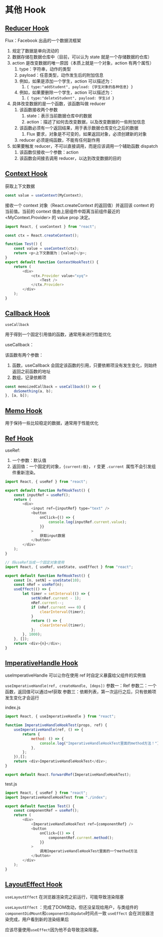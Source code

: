 # 其他 Hook

## [Reducer Hook](https://react.docschina.org/docs/hooks-reference.html#usereducer)

Flux：Facebook 出品的一个数据流框架

1. 规定了数据是单向流动的
2. 数据存储在数据仓库中（目前，可以认为 state 就是一个存储数据的仓库）
3. action 是改变数据的唯一原因（本质上就是一个对象，action 有两个属性）
    1. type：字符串，动作的类型
    2. payload：任意类型，动作发生后的附加信息
    3. 例如，如果是添加一个学生，action 可以描述为：
        1. `{ type:"addStudent", payload: {学生对象的各种信息} }`
    4. 例如，如果要删除一个学生，action 可以描述为：
        1. `{ type:"deleteStudent", payload: 学生id }`
4. 具体改变数据的是一个函数，该函数叫做 reducer
    1. 该函数接收两个参数
        1. state：表示当前数据仓库中的数据
        2. action：描述了如何去改变数据，以及改变数据的一些附加信息
    2. 该函数必须有一个返回结果，用于表示数据仓库变化之后的数据
        1. Flux 要求，对象是不可变的，如果返回对象，必须创建新的对象
    3. reducer 必须是纯函数，不能有任何副作用
5. 如果要触发 reducer，不可以直接调用，而是应该调用一个辅助函数 dispatch
    1. 该函数仅接收一个参数：action
    2. 该函数会间接去调用 reducer，以达到改变数据的目的

## [Context Hook](https://react.docschina.org/docs/hooks-reference.html#usecontext)

获取上下文数据

```js
const value = useContext(MyContext);
```

接收一个 context 对象（React.createContext 的返回值）并返回该 context 的当前值。当前的 context 值由上层组件中距离当前组件最近的 <MyContext.Provider> 的 value prop 决定。

```js
import React, { useContext } from "react";

const ctx = React.createContext();

function Test() {
	const value = useContext(ctx);
	return <p>上下文数据为：{value}</p>;
}
export default function ContextHookTest() {
	return (
		<div>
			<ctx.Provider value="xyq">
				<Test />
			</ctx.Provider>
		</div>
	);
}
```

## [Callback Hook](https://react.docschina.org/docs/hooks-reference.html#usecallback)

`useCallback`

用于得到一个固定引用值的函数，通常用来进行性能优化

useCallback：

该函数有两个参数：

1. 函数，useCallback 会固定该函数的引用，只要依赖项没有发生变化，则始终返回之前函数的地址
2. 数组，记录依赖项

```js
const memoizedCallback = useCallback(() => {
	doSomething(a, b);
}, [a, b]);
```

## [Memo Hook](https://react.docschina.org/docs/hooks-reference.html#usememo)

用于保持一些比较稳定的数据，通常用于性能优化

## [Ref Hook](https://react.docschina.org/docs/hooks-reference.html#useref)

useRef:

1. 一个参数：默认值
2. 返回值：一个固定的对象，`{current:值}`， r 变更 `.current `属性不会引发组件重新渲染。

```js
import React, { useRef } from "react";

export default function RefHookTest() {
	const inputRef = useRef();
	return (
		<div>
			<input ref={inputRef} type="text" />
			<button
				onClick={() => {
					console.log(inputRef.current.value);
				}}
			>
				获取input数据
			</button>
		</div>
	);
}
```

```js
// 将useRef当成一个固定对象使用
import React, { useRef, useState, useEffect } from "react";

export default function RefHookTest() {
	const [n, setN] = useState(10);
	const nRef = useRef(n);
	useEffect(() => {
		let timer = setInterval(() => {
			setN(nRef.current - 1);
			nRef.current--;
			if (nRef.current === 0) {
				clearInterval(timer);
			}
			return () => {
				clearInterval(timer);
			};
		}, 1000);
	}, []);
	return <div>{n}</div>;
}
```

## [ImperativeHandle Hook](https://react.docschina.org/docs/hooks-reference.html#useimperativehandle)

useImperativeHandle 可以让你在使用 ref 时自定义暴露给父组件的实例值

```useImperativeHandle(ref, createHandle, [deps])```
参数一：Ref
参数二：一个函数，返回值可以通过ref获取
参数三：依赖列表，第一次运行之后，只有依赖项发生变化才会运行

index.js

```js
import React, { useImperativeHandle } from "react";

function ImperativeHandleHookTest(props, ref) {
	useImperativeHandle(ref, () => {
		return {
			method: () => {
				console.log("ImperativeHandleHookTest里面的method方法！");
			},
		};
	}),[];
	return <div>ImperativeHandleHookTest</div>;
}

export default React.forwardRef(ImperativeHandleHookTest);
```

test.js

```js
import React, { useRef } from "react";
import ImperativeHandleHookTest from "./index";

export default function Test() {
	const componentRef = useRef();
	return (
		<div>
			<ImperativeHandleHookTest ref={componentRef} />
			<button
				onClick={() => {
					componentRef.current.method();
				}}
			>
				调用ImperativeHandleHookTest里面的一个method方法
			</button>
		</div>
	);
}
```


## [LayoutEffect Hook](https://react.docschina.org/docs/hooks-reference.html#uselayouteffect)

```useLayoutEffect```
在浏览器渲染完之前运行，可能导致渲染阻塞

```useLayoutEffect``` ：完成了DOM改动，但还没呈现给用户，与类组件的```componentDidMount```和```componentDidUpdate```时间点一致
```useEffect``` 会在浏览器渲染完成，用户看到新的渲染结果后

应该尽量使用```useEffect```因为他不会导致渲染阻塞。

##
